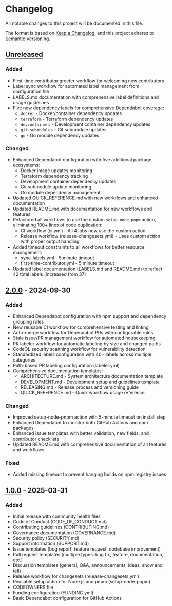 # Changelog

All notable changes to this project will be documented in this file.

The format is based on [Keep a Changelog](https://keepachangelog.com/en/1.0.0/),
and this project adheres to [Semantic Versioning](https://semver.org/spec/v2.0.0.html).

## [Unreleased]

### Added

- First-time contributor greeter workflow for welcoming new contributors
- Label sync workflow for automated label management from configuration file
- LABELS.md documentation with comprehensive label definitions and usage guidelines
- Five new dependency labels for comprehensive Dependabot coverage:
  - `docker` - Docker/container dependency updates
  - `terraform` - Terraform dependency updates
  - `devcontainers` - Development container dependency updates
  - `git-submodules` - Git submodule updates
  - `go` - Go module dependency updates

### Changed

- Enhanced Dependabot configuration with five additional package ecosystems:
  - Docker image updates monitoring
  - Terraform dependency tracking
  - Development container dependency updates
  - Git submodule update monitoring
  - Go module dependency management
- Updated QUICK_REFERENCE.md with new workflows and enhanced documentation
- Updated README.md with documentation for new workflows and features
- Refactored all workflows to use the custom `setup-node-pnpm` action, eliminating 100+ lines of code duplication:
  - CI workflow (ci.yml) - All 4 jobs now use the custom action
  - Release workflow (release-changesets.yml) - Uses custom action with proper output handling
- Added timeout constraints to all workflows for better resource management:
  - sync-labels.yml - 5 minute timeout
  - first-time-contributor.yml - 5 minute timeout
- Updated label documentation (LABELS.md and README.md) to reflect 42 total labels (increased from 37)

## [2.0.0] - 2024-09-30

### Added

- Enhanced Dependabot configuration with npm support and dependency grouping rules
- New reusable CI workflow for comprehensive testing and linting
- Auto-merge workflow for Dependabot PRs with configurable rules
- Stale issue/PR management workflow for automated housekeeping
- PR labeler workflow for automatic labeling by size and changed paths
- CodeQL security scanning workflow for vulnerability detection
- Standardized labels configuration with 40+ labels across multiple categories
- Path-based PR labeling configuration (labeler.yml)
- Comprehensive documentation templates:
  - ARCHITECTURE.md - System architecture documentation template
  - DEVELOPMENT.md - Development setup and guidelines template
  - RELEASING.md - Release process and versioning guide
  - QUICK_REFERENCE.md - Quick workflow usage reference

### Changed

- Improved setup-node-pnpm action with 5-minute timeout on install step
- Enhanced Dependabot to monitor both GitHub Actions and npm packages
- Enhanced issue templates with better validation, new fields, and contributor checklists
- Updated README.md with comprehensive documentation of all features and workflows

### Fixed

- Added missing timeout to prevent hanging builds on npm registry issues

## [1.0.0] - 2025-03-31

### Added

- Initial release with community health files
- Code of Conduct (CODE_OF_CONDUCT.md)
- Contributing guidelines (CONTRIBUTING.md)
- Governance documentation (GOVERNANCE.md)
- Security policy (SECURITY.md)
- Support information (SUPPORT.md)
- Issue templates (bug report, feature request, codebase improvement)
- Pull request templates (multiple types: bug fix, feature, documentation, etc.)
- Discussion templates (general, Q&A, announcements, ideas, show and tell)
- Release workflow for changesets (release-changesets.yml)
- Reusable setup action for Node.js and pnpm (setup-node-pnpm)
- CODEOWNERS file
- Funding configuration (FUNDING.yml)
- Basic Dependabot configuration for GitHub Actions

[Unreleased]: https://github.com/benhigham/.github/compare/v2.0.0...HEAD
[2.0.0]: https://github.com/benhigham/.github/compare/v1.0.0...v2.0.0
[1.0.0]: https://github.com/benhigham/.github/releases/tag/v1.0.0
